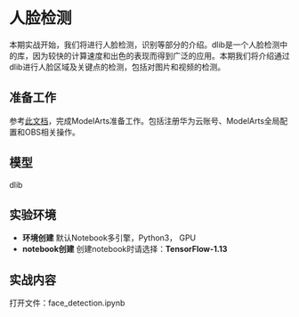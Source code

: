  # 人脸检测
 
本期实战开始，我们将进行人脸检测，识别等部分的介绍。dlib是一个人脸检测中的库，因为较快的计算速度和出色的表现而得到广泛的应用。本期我们将介绍通过dlib进行人脸区域及关键点的检测，包括对图片和视频的检测。


## 准备工作

参考[此文档](https://github.com/huaweicloud/ModelArts-Lab/tree/master/docs/ModelArts准备工作)，完成ModelArts准备工作。包括注册华为云账号、ModelArts全局配置和OBS相关操作。

  
 ## 模型
 
 dlib
 
 ## 实验环境

 - **环境创建**
 默认Notebook多引擎，Python3， GPU
 - **notebook创建**
  创建notebook时请选择：**TensorFlow-1.13**
 
 ## 实战内容
 
打开文件：face_detection.ipynb
